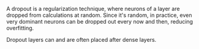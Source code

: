 A dropout is a regularization technique, where neurons of a layer are dropped from calculations at random. Since it's random, in practice, even very dominant neurons can be dropped out every now and then, reducing overfitting.

Dropout layers can and are often placed after dense layers.  